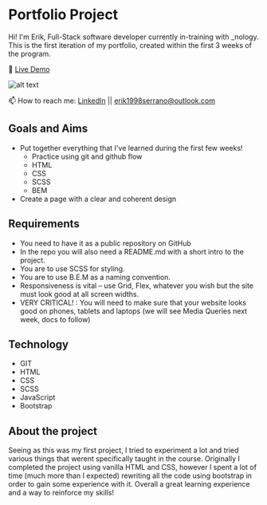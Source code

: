 # Portfolio Project

Hi! I'm Erik, Full-Stack software developer currently in-training with \_nology. This is the first iteration of my portfolio, created within the first 3 weeks of the program.

🔗 [Live Demo](https://erikryan-s.github.io/portfolio-project/)

![alt text](https://i.gyazo.com/90f449d22ae9d38b954a1e60736b7f33.png "screenshot-1")

📫 How to reach me: [LinkedIn](https://www.linkedin.com/in/erik-serrano) || erik1998serrano@outlook.com

## Goals and Aims

-   Put together everything that I've learned during the first few weeks!
    -   Practice using git and github flow
    -   HTML
    -   CSS
    -   SCSS
    -   BEM
-   Create a page with a clear and coherent design

## Requirements

-   You need to have it as a public repository on GitHub
-   In the repo you will also need a README.md with a short intro to the project.
-   You are to use SCSS for styling.
-   You are to use B.E.M as a naming convention.
-   Responsiveness is vital – use Grid, Flex, whatever you wish but the site must look good at all screen widths.
-   VERY CRITICAL! : You will need to make sure that your website looks good on phones, tablets and laptops (we will see Media Queries next week, docs to follow)

## Technology

-   GIT
-   HTML
-   CSS
-   SCSS
-   JavaScript
-   Bootstrap

## About the project

Seeing as this was my first project, I tried to experiment a lot and tried various things that werent specifically taught in the course. Originally I completed the project using vanilla HTML and CSS, however I spent a lot of time (much more than I expected) rewriting all the code using bootstrap in order to gain some experience with it.
Overall a great learning experience and a way to reinforce my skills!
